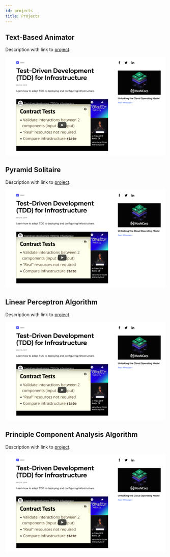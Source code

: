 ```yaml
---
id: projects
title: Projects
---
```


## Text-Based Animator
Description with link to [project](https://github.com/hannah-weber/Animator).

![Add image for project with alternate text for image](./assets/rosemary.png)

## Pyramid Solitaire
Description with link to [project](https://github.com/hannah-weber/PyramidSolitaire).

![Add image for project with alternate text for image](./assets/rosemary.png)

## Linear Perceptron Algorithm
Description with link to [project](https://github.com/hannah-weber/LinearPerceptron).

![Add image for project with alternate text for image](./assets/rosemary.png)

## Principle Component Analysis Algorithm
Description with link to [project](https://github.com/hannah-weber/PrincipleComponentAnalysis).

![Add image for project with alternate text for image](./assets/rosemary.png)

